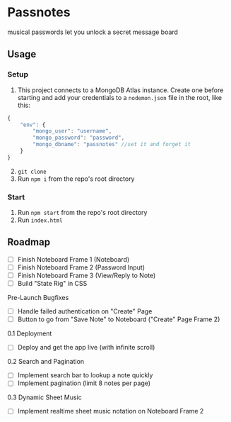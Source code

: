 # Passnotes

musical passwords let you unlock a secret message board

## Usage

### Setup

1. This project connects to a MongoDB Atlas instance. Create one before starting and add your credentials to a `nodemon.json` file in the root, like this:

```javascript
{
    "env": {
        "mongo_user": "username",
        "mongo_password": "password",
        "mongo_dbname": "passnotes" //set it and forget it
    }
}
```

2. `git clone`
3. Run `npm i` from the repo's root directory

### Start

1. Run `npm start` from the repo's root directory
2. Run `index.html`

## Roadmap

- [ ] Finish Noteboard Frame 1 (Noteboard)
- [ ] Finish Noteboard Frame 2 (Password Input)
- [ ] Finish Noteboard Frame 3 (View/Reply to Note)
- [ ] Build "State Rig" in CSS 

Pre-Launch Bugfixes
- [ ] Handle failed authentication on "Create" Page
- [ ] Button to go from "Save Note" to Noteboard ("Create" Page Frame 2)

0.1 Deployment
- [ ] Deploy and get the app live (with infinite scroll)

0.2 Search and Pagination
- [ ] Implement search bar to lookup a note quickly
- [ ] Implement pagination (limit 8 notes per page)

0.3 Dynamic Sheet Music
- [ ] Implement realtime sheet music notation on Noteboard Frame 2